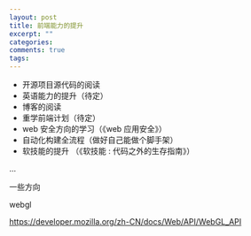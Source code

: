 ```yaml
---
layout: post
title: 前端能力的提升
excerpt: ""
categories: 
comments: true
tags: 
---
```



* 开源项目源代码的阅读
* 英语能力的提升（待定）
* 博客的阅读
* 重学前端计划（待定）
* web 安全方向的学习（《web 应用安全》）
* 自动化构建全流程（做好自己能做个脚手架）
* 软技能的提升 （《软技能 : 代码之外的生存指南》）

...

一些方向

webgl

https://developer.mozilla.org/zh-CN/docs/Web/API/WebGL_API